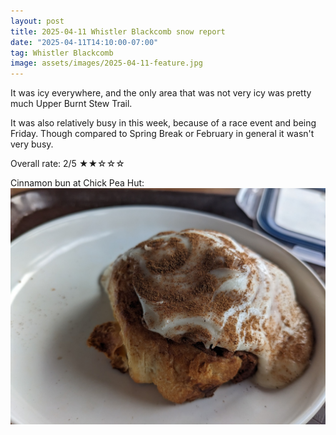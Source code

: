 ```yaml
---
layout: post
title: 2025-04-11 Whistler Blackcomb snow report
date: "2025-04-11T14:10:00-07:00"
tag: Whistler Blackcomb
image: assets/images/2025-04-11-feature.jpg
---
```


It was icy everywhere, and the only area that was not very icy was pretty much Upper Burnt Stew Trail.

It was also relatively busy in this week, because of a race event and being Friday. Though compared to Spring Break or February in general it wasn't very busy.

Overall rate: 2/5 ★★☆☆☆

Cinnamon bun at Chick Pea Hut:
![](/assets/images/2025-04-11-cinnamon-bun-at-chick-pea-hut.jpg)
